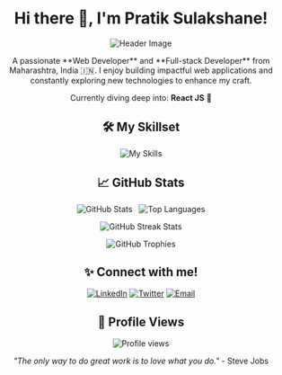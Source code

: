 <div align="center">

  <h1>Hi there 👋, I'm Pratik Sulakshane!</h1>

  <img src="https://capsule-render.vercel.app/api?type=waving&color=auto&height=200&section=header&text=Welcome%20to%20my%20profile!&fontSize=70&fontColor=auto&animation=twinkling&stroke=auto&strokeWidth=2" alt="Header Image"/>

  <p>
    A passionate **Web Developer** and **Full-stack Developer** from Maharashtra, India 🇮🇳.
    I enjoy building impactful web applications and constantly exploring new technologies to enhance my craft.
  </p>

  <p>
    Currently diving deep into: <b>React JS</b> 🚀
  </p>

  

  <h2>🛠️ My Skillset</h2>

  <p>
    <img src="https://skillicons.dev/icons?i=html,css,js,php,react,vite,jquery,java,mysql,git,vscode" alt="My Skills"/>
    </p>

  

  <h2>📈 GitHub Stats</h2>

  <p>
    <img src="https://github-readme-stats.vercel.app/api?username=pratiksulakshane&show_icons=true&theme=radical&include_all_commits=true&count_private=true" alt="GitHub Stats"/>
    &nbsp;
    <img src="https://github-readme-stats.vercel.app/api/top-langs/?username=pratiksulakshane&layout=compact&theme=radical" alt="Top Languages"/>
  </p>

  <p>
    <img src="https://github-readme-streak-stats.herokuapp.com/?user=pratiksulakshane&theme=radical" alt="GitHub Streak Stats"/>
  </p>

  <p>
    <img src="https://github-profile-trophy.vercel.app/?username=pratiksulakshane&theme=radical&no-bg=true&no-frame=true" alt="GitHub Trophies"/>
  </p>

  

  <h2>✨ Connect with me!</h2>

  <p>
    <a href="https://www.linkedin.com/in/pratiksulakshane" target="_blank"><img src="https://img.shields.io/badge/LinkedIn-%230077B5.svg?&style=for-the-badge&logo=linkedin&logoColor=white" alt="LinkedIn"/></a>
    <a href="https://twitter.com/pratiksulakshane" target="_blank"><img src="https://img.shields.io/badge/Twitter-%231DA1F2.svg?&style=for-the-badge&logo=twitter&logoColor=white" alt="Twitter"/></a>
    <a href="mailto:pratiksulakshane53@gmail.com"><img src="https://img.shields.io/badge/Email-D14836?style=for-the-badge&logo=gmail&logoColor=white" alt="Email"/></a>
  </p>

  

  <h2>👀 Profile Views</h2>

  <p>
    <img src="https://komarev.com/ghpvc/?username=pratiksulakshane&color=blue" alt="Profile views"/>
  </p>

  

  <p>
    <i>"The only way to do great work is to love what you do."</i> - Steve Jobs
  </p>

</div>
